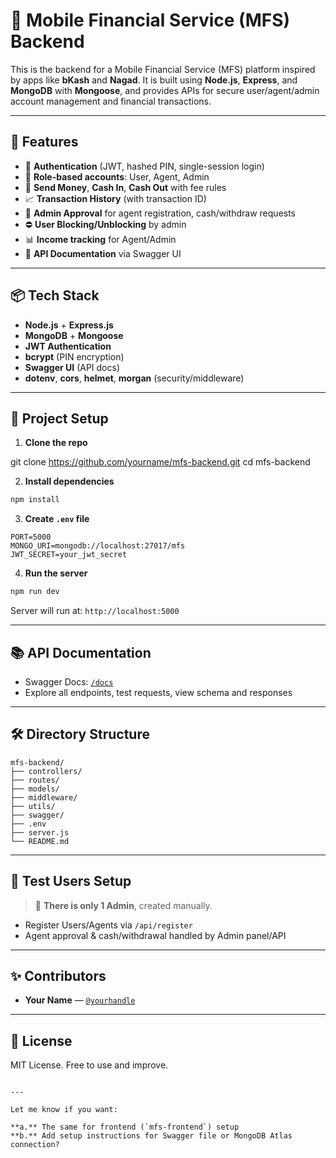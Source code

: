 # 📱 Mobile Financial Service (MFS) Backend

This is the backend for a Mobile Financial Service (MFS) platform inspired by apps like **bKash** and **Nagad**. It is built using **Node.js**, **Express**, and **MongoDB** with **Mongoose**, and provides APIs for secure user/agent/admin account management and financial transactions.

---

## 🚀 Features

- 🔐 **Authentication** (JWT, hashed PIN, single-session login)
- 👥 **Role-based accounts**: User, Agent, Admin
- 💸 **Send Money**, **Cash In**, **Cash Out** with fee rules
- 📈 **Transaction History** (with transaction ID)
- 🧾 **Admin Approval** for agent registration, cash/withdraw requests
- ⛔ **User Blocking/Unblocking** by admin
- 📊 **Income tracking** for Agent/Admin
- 🧪 **API Documentation** via Swagger UI

---

## 📦 Tech Stack

- **Node.js** + **Express.js**
- **MongoDB** + **Mongoose**
- **JWT Authentication**
- **bcrypt** (PIN encryption)
- **Swagger UI** (API docs)
- **dotenv**, **cors**, **helmet**, **morgan** (security/middleware)

---

## 🔧 Project Setup

1. **Clone the repo**

git clone https://github.com/yourname/mfs-backend.git
cd mfs-backend


2. **Install dependencies**

```bash
npm install
```

3. **Create `.env` file**

```env
PORT=5000
MONGO_URI=mongodb://localhost:27017/mfs
JWT_SECRET=your_jwt_secret
```

4. **Run the server**

```bash
npm run dev
```

Server will run at: `http://localhost:5000`

---

## 📚 API Documentation

* Swagger Docs: [`/docs`](http://localhost:5000/docs)
* Explore all endpoints, test requests, view schema and responses

---

## 🛠️ Directory Structure

```
mfs-backend/
├── controllers/
├── routes/
├── models/
├── middleware/
├── utils/
├── swagger/
├── .env
├── server.js
└── README.md
```

---

## 🧪 Test Users Setup

> 🛑 **There is only 1 Admin**, created manually.

* Register Users/Agents via `/api/register`
* Agent approval & cash/withdrawal handled by Admin panel/API

---

## ✨ Contributors

* **Your Name** — [`@yourhandle`](https://github.com/yourhandle)

---

## 📄 License

MIT License. Free to use and improve.

```

---

Let me know if you want:

**a.** The same for frontend (`mfs-frontend`) setup  
**b.** Add setup instructions for Swagger file or MongoDB Atlas connection?
```
